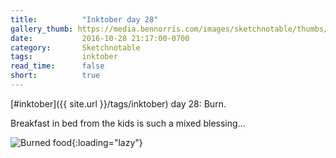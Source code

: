 ```yaml
---
title:          "Inktober day 28"
gallery_thumb: https://media.bennorris.com/images/sketchnotable/thumbs/inktober-day-28.jpg
date:           2016-10-28 21:17:00-0700
category:       Sketchnotable
tags:           inktober
read_time:      false
short:          true
---
```

[#inktober]({{ site.url }}/tags/inktober) day 28: Burn.

Breakfast in bed from the kids is such a mixed blessing…

![Burned food](https://media.bennorris.com/images/sketchnotable/inktober-2016/inktober-day-28.jpg){:loading="lazy"}
